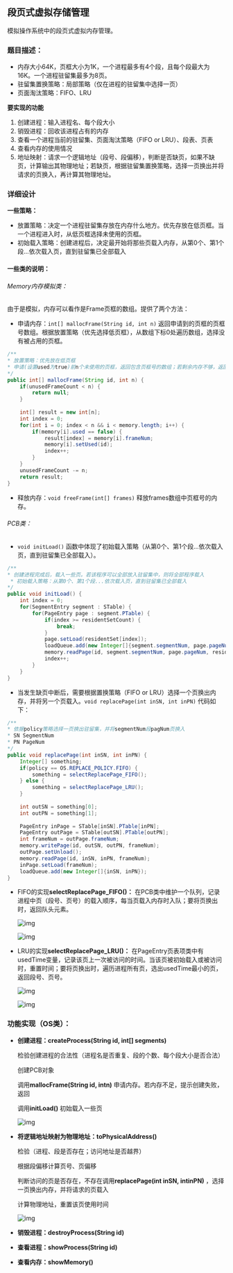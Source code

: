 ## 段页式虚拟存储管理

模拟操作系统中的段页式虚拟内存管理。

### 题目描述：
* 内存大小64K，页框大小为1K，一个进程最多有4个段，且每个段最大为16K。一个进程驻留集最多为8页。
* 驻留集置换策略：局部策略（仅在进程的驻留集中选择一页）
* 页面淘汰策略：FIFO、LRU

**要实现的功能**
1. 创建进程：输入进程名、每个段大小
2. 销毁进程：回收该进程占有的内存
3. 查看一个进程当前的驻留集、页面淘汰策略（FIFO or LRU）、段表、页表
4. 查看内存的使用情况
5. 地址映射：请求一个逻辑地址（段号、段偏移），判断是否缺页，如果不缺页，计算输出其物理地址；若缺页，根据驻留集置换策略，选择一页换出并将请求的页换入，再计算其物理地址。

### 详细设计

**一些策略：**
* 放置策略：决定一个进程驻留集存放在内存什么地方。优先存放在低页框。当一个进程进入时，从低页框选择未使用的页框。
* 初始载入策略：创建进程后，决定最开始将那些页载入内存，从第0个、第1个段...依次载入页，直到驻留集已全部载入
#### 一些类的说明：
###### Memory内存模拟类：
  由于是模拟，内存可以看作是Frame页框的数组。提供了两个方法：
* 申请内存：`int[] mallocFrame(String id, int n)` 返回申请到的页框的页框号数组。根据放置策略（优先选择低页框），从数组下标0处遍历数组，选择没有被占用的页框。
```java
/**
* 放置策略：优先放在低页框
* 申请(设置used为true)前n个未使用的页框，返回包含页框号的数组；若剩余内存不够，返回null
*/
public int[] mallocFrame(String id, int n) {
	if(unusedFrameCount < n) {
		return null;
	}
		
	int[] result = new int[n];
	int index = 0;
	for(int i = 0; index < n && i < memory.length; i++) {
		if(memory[i].used == false) {
			result[index] = memory[i].frameNum;
			memory[i].setUsed(id);
			index++;
		}
	}
	unusedFrameCount -= n;
	return result;
}
```

* 释放内存：`void freeFrame(int[] frames)` 释放frames数组中页框号的内存。
###### PCB类：
* `void initLoad()` 函数中体现了初始载入策略（从第0个、第1个段...依次载入页，直到驻留集已全部载入）。
```java
/**
* 创建进程完成后，载入一些页。若该程序可以全部放入驻留集中，则将全部程序载入
 * 初始载入策略：从第0个、第1个段...依次载入页，直到驻留集已全部载入
*/
public void initLoad() {
 	int index = 0;
	for(SegmentEntry segment : STable) {
		for(PageEntry page : segment.PTable) {
			if(index >= residentSetCount) {
				break;
			}
			page.setLoad(residentSet[index]);
			loadQueue.add(new Integer[]{segment.segmentNum, page.pageNum});
			memory.readPage(id, segment.segmentNum, page.pageNum, residentSet[index]);
			index++;
		}
	}
}
```
* 当发生缺页中断后，需要根据置换策略（FIFO or LRU）选择一个页换出内存，并将另一个页载入。`void replacePage(int inSN, int inPN)` 代码如下：
```java
/**
* 依据policy策略选择一页换出驻留集，并将segmentNum段pagNum页换入
* SN SegmentNum
* PN PageNum
*/
public void replacePage(int inSN, int inPN) {
	Integer[] something;
	if(policy == OS.REPLACE_POLICY.FIFO) {
		something = selectReplacePage_FIFO();
	} else {
		something = selectReplacePage_LRU();
	}
		
	int outSN = something[0];
	int outPN = something[1];
		
	PageEntry inPage = STable[inSN].PTable[inPN];
	PageEntry outPage = STable[outSN].PTable[outPN];
	int frameNum = outPage.frameNum;
	memory.writePage(id, outSN, outPN, frameNum);
	outPage.setUnload();
	memory.readPage(id, inSN, inPN, frameNum);
	inPage.setLoad(frameNum);
	loadQueue.add(new Integer[]{inSN, inPN});
}
```
* FIFO的实现**selectReplacePage_FIFO()：** 
  在PCB类中维护一个队列，记录进程中页（段号、页号）的载入顺序，每当页载入内存时入队；要将页换出时，返回队头元素。
  
  ![img](https://github.com/hkq-github/MemoryManagement/blob/master/imgs/4.png)
  
  ![img](https://github.com/hkq-github/MemoryManagement/blob/master/imgs/5.png)
* LRU的实现**selectReplacePage_LRU()：** 
  在PageEntry页表项类中有usedTime变量，记录该页上一次被访问的时间。当该页被初始载入或被访问时，重置时间；要将页换出时，遍历进程所有页，选出usedTime最小的页，返回段号、页号。
  
  ![img](https://github.com/hkq-github/MemoryManagement/blob/master/imgs/6.png)
  
  ![img](https://github.com/hkq-github/MemoryManagement/blob/master/imgs/7.png)

### 功能实现（OS类）：

* **创建进程：createProcess(String id, int[] segments)** 

  检验创建进程的合法性（进程名是否重复、段的个数、每个段大小是否合法）
  
  创建PCB对象
  
  调用**mallocFrame(String id, intn)** 申请内存。若内存不足，提示创建失败，返回
  
  调用**initLoad()** 初始载入一些页
  
  ![img](https://github.com/hkq-github/MemoryManagement/blob/master/imgs/8.png)
  
* **将逻辑地址映射为物理地址：toPhysicalAddress()**

  检验（进程、段是否存在；访问地址是否越界）
  
  根据段偏移计算页号、页偏移
  
  判断访问的页是否存在，不存在调用**replacePage(int inSN, intinPN)** ，选择一页换出内存，并将请求的页载入
  
  计算物理地址，重置该页使用时间
  
  ![img](https://github.com/hkq-github/MemoryManagement/blob/master/imgs/9.png)
  
* **销毁进程：destroyProcess(String id)** 
* **查看进程：showProcess(String id)** 
* **查看内存：showMemory()** 

